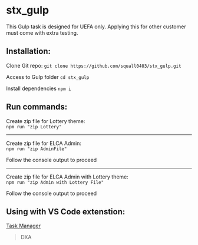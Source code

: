 # stx_gulp
<p>
  This Gulp task is designed for UEFA only. Applying this for other customer must come with extra testing.
</p>

## Installation:

<p>Clone Git repo:
<code>git clone https://github.com/squall0403/stx_gulp.git</code>
</p>
<p>Access to Gulp folder
<code>cd stx_gulp</code>
</p>
<p>Install dependencies
<code>npm i</code>
</p>

## Run commands:
<p>Create zip file for Lottery theme: </br>
  <code>npm run "zip Lottery" </code>
</p>

---

<p>Create zip file for ELCA Admin: </br>
  <code>npm run "zip AdminFile" </code>
  <p>Follow the console output to proceed</p>
</p>

---

<p>Create zip file for ELCA Admin with Lottery theme: </br>
  <code>npm run "zip Admin with Lottery File" </code>
  <p>Follow the console output to proceed</p>
</p>

## Using with VS Code extenstion:
<a href="https://marketplace.visualstudio.com/items?itemName=cnshenj.vscode-task-manager">Task Manager</a>

<blockquote>
  <p>DXA</p>
</blockquote>


